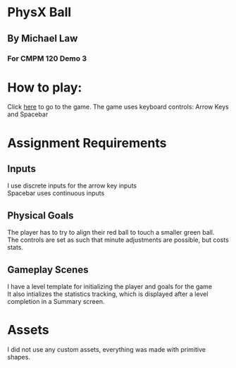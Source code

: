 # PhysX Ball
## By Michael Law
### For CMPM 120 Demo 3

# How to play:
Click [here](https://mlaw2.github.io/PhysX-Ball/) to go to the game.
The game uses keyboard controls: Arrow Keys and Spacebar

# Assignment Requirements
## Inputs
I use discrete inputs for the arrow key inputs  
Spacebar uses continuous inputs  

## Physical Goals
The player has to try to align their red ball to touch a smaller green ball.  
The controls are set as such that minute adjustments are possible, but costs stats.

## Gameplay Scenes
I have a level template for initializing the player and goals for the game  
It also intializes the statistics tracking, which is displayed after a level completion in a Summary screen.

# Assets
I did not use any custom assets, everything was made with primitive shapes.